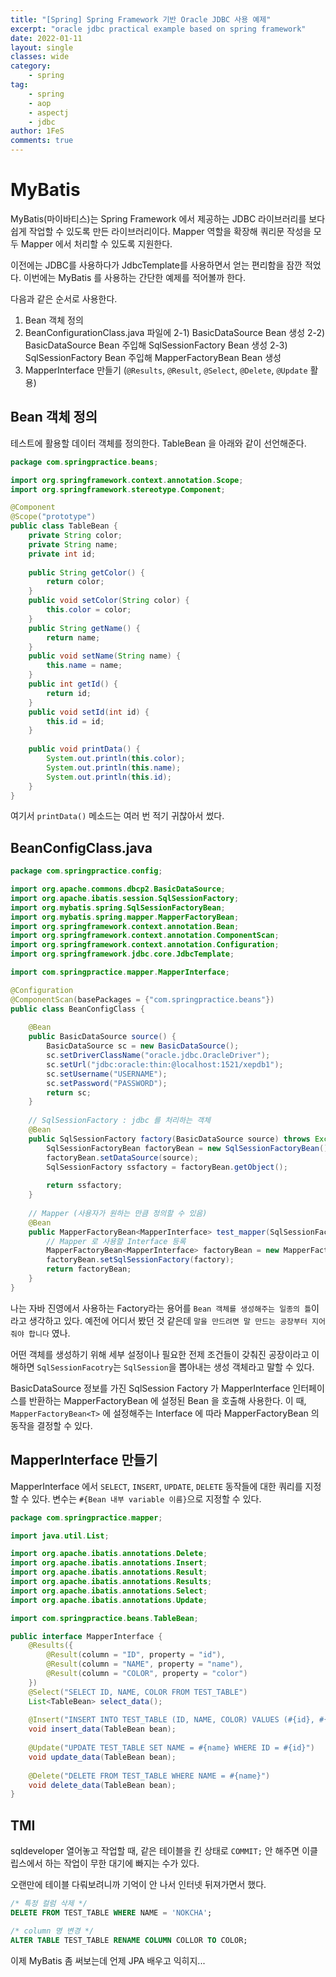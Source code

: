 ```yaml
---
title: "[Spring] Spring Framework 기반 Oracle JDBC 사용 예제"
excerpt: "oracle jdbc practical example based on spring framework"
date: 2022-01-11
layout: single
classes: wide
category:
    - spring
tag:
    - spring
    - aop
    - aspectj
    - jdbc
author: 1FeS
comments: true
---
```


# MyBatis

MyBatis(마이바티스)는 Spring Framework 에서 제공하는 JDBC 라이브러리를 보다 쉽게 작업할 수 있도록 만든 라이브러리이다. Mapper 역할을 확장해 쿼리문 작성을 모두 Mapper 에서 처리할 수 있도록 지원한다.

이전에는 JDBC를 사용하다가 JdbcTemplate를 사용하면서 얻는 편리함을 잠깐 적었다. 이번에는 MyBatis 를 사용하는 간단한 예제를 적어볼까 한다.

다음과 같은 순서로 사용한다.

1) Bean 객체 정의
2) BeanConfigurationClass.java 파일에 
    2-1) BasicDataSource Bean 생성
    2-2) BasicDataSource Bean 주입해 SqlSessionFactory Bean 생성
    2-3) SqlSessionFactory Bean 주입해 MapperFactoryBean Bean 생성
3) MapperInterface 만들기 (`@Results`, `@Result`, `@Select`, `@Delete`, `@Update` 활용)

## Bean 객체 정의

테스트에 활용할 데이터 객체를 정의한다. TableBean 을 아래와 같이 선언해준다.

```java
package com.springpractice.beans;

import org.springframework.context.annotation.Scope;
import org.springframework.stereotype.Component;

@Component
@Scope("prototype")
public class TableBean {
	private String color;
	private String name;
	private int id;
	
	public String getColor() {
		return color;
	}
	public void setColor(String color) {
		this.color = color;
	}
	public String getName() {
		return name;
	}
	public void setName(String name) {
		this.name = name;
	}
	public int getId() {
		return id;
	}
	public void setId(int id) {
		this.id = id;
	}
	
	public void printData() {
		System.out.println(this.color);
		System.out.println(this.name);
		System.out.println(this.id);
	}
}
```

여기서 `printData()` 메소드는 여러 번 적기 귀찮아서 썼다.

## BeanConfigClass.java

```java
package com.springpractice.config;

import org.apache.commons.dbcp2.BasicDataSource;
import org.apache.ibatis.session.SqlSessionFactory;
import org.mybatis.spring.SqlSessionFactoryBean;
import org.mybatis.spring.mapper.MapperFactoryBean;
import org.springframework.context.annotation.Bean;
import org.springframework.context.annotation.ComponentScan;
import org.springframework.context.annotation.Configuration;
import org.springframework.jdbc.core.JdbcTemplate;

import com.springpractice.mapper.MapperInterface;

@Configuration
@ComponentScan(basePackages = {"com.springpractice.beans"})
public class BeanConfigClass {
	
	@Bean
	public BasicDataSource source() {
		BasicDataSource sc = new BasicDataSource();	
		sc.setDriverClassName("oracle.jdbc.OracleDriver");
		sc.setUrl("jdbc:oracle:thin:@localhost:1521/xepdb1");
		sc.setUsername("USERNAME");
		sc.setPassword("PASSWORD");
		return sc;
	}
	
	// SqlSessionFactory : jdbc 를 처리하는 객체
	@Bean
	public SqlSessionFactory factory(BasicDataSource source) throws Exception {
		SqlSessionFactoryBean factoryBean = new SqlSessionFactoryBean();
		factoryBean.setDataSource(source);
		SqlSessionFactory ssfactory = factoryBean.getObject();
		
		return ssfactory;
	}
	
	// Mapper (사용자가 원하는 만큼 정의할 수 있음)
	@Bean
	public MapperFactoryBean<MapperInterface> test_mapper(SqlSessionFactory factory) throws Exception {
		// Mapper 로 사용할 Interface 등록
		MapperFactoryBean<MapperInterface> factoryBean = new MapperFactoryBean<MapperInterface>(MapperInterface.class);
		factoryBean.setSqlSessionFactory(factory);
		return factoryBean;
	}
}
```

나는 자바 진영에서 사용하는 Factory라는 용어를 `Bean 객체를 생성해주는 일종의 틀`이라고 생각하고 있다. 예전에 어디서 봤던 것 같은데 `말을 만드려면 말 만드는 공장부터 지어줘야 합니다` 였나. 

어떤 객체를 생성하기 위해 세부 설정이나 필요한 전제 조건들이 갖춰진 공장이라고 이해하면 `SqlSessionFacotry`는 `SqlSession`을 뽑아내는 생성 객체라고 말할 수 있다.

BasicDataSource 정보를 가진 SqlSession Factory 가 MapperInterface 인터페이스를 반환하는 MapperFactoryBean 에 설정된 Bean 을 호출해 사용한다. 이 때, `MapperFactoryBean<T>` 에 설정해주는 Interface 에 따라 MapperFactoryBean 의 동작을 결정할 수 있다.

## MapperInterface 만들기

MapperInterface 에서 `SELECT`, `INSERT`, `UPDATE`, `DELETE` 동작들에 대한 쿼리를 지정할 수 있다. 변수는 `#{Bean 내부 variable 이름}`으로 지정할 수 있다.

```java
package com.springpractice.mapper;

import java.util.List;

import org.apache.ibatis.annotations.Delete;
import org.apache.ibatis.annotations.Insert;
import org.apache.ibatis.annotations.Result;
import org.apache.ibatis.annotations.Results;
import org.apache.ibatis.annotations.Select;
import org.apache.ibatis.annotations.Update;

import com.springpractice.beans.TableBean;

public interface MapperInterface {
	@Results({
		@Result(column = "ID", property = "id"),
		@Result(column = "NAME", property = "name"),
		@Result(column = "COLOR", property = "color")
	})
	@Select("SELECT ID, NAME, COLOR FROM TEST_TABLE")
	List<TableBean> select_data();
	
	@Insert("INSERT INTO TEST_TABLE (ID, NAME, COLOR) VALUES (#{id}, #{name}, #{color})")
	void insert_data(TableBean bean);
	
	@Update("UPDATE TEST_TABLE SET NAME = #{name} WHERE ID = #{id}")
	void update_data(TableBean bean);
	
	@Delete("DELETE FROM TEST_TABLE WHERE NAME = #{name}")
	void delete_data(TableBean bean);
}
```

## TMI

sqldeveloper 열어놓고 작업할 때, 같은 테이블을 킨 상태로 `COMMIT;` 안 해주면 이클립스에서 하는 작업이 무한 대기에 빠지는 수가 있다.

오랜만에 테이블 다뤄보려니까 기억이 안 나서 인터넷 뒤져가면서 했다.

```sql
/* 특정 컬럼 삭제 */
DELETE FROM TEST_TABLE WHERE NAME = 'NOKCHA';

/* column 명 변경 */
ALTER TABLE TEST_TABLE RENAME COLUMN COLLOR TO COLOR;
```

이제 MyBatis 좀 써보는데 언제 JPA 배우고 익히지...